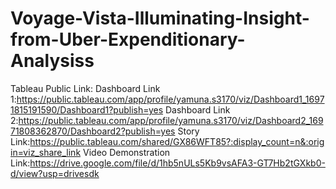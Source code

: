 # Voyage-Vista-Illuminating-Insight-from-Uber-Expenditionary-Analysiss
Tableau Public Link:
Dashboard Link 1:https://public.tableau.com/app/profile/yamuna.s3170/viz/Dashboard1_16971815191590/Dashboard1?publish=yes
Dashboard Link 2:https://public.tableau.com/app/profile/yamuna.s3170/viz/Dashboard2_16971808362870/Dashboard2?publish=yes
Story Link:https://public.tableau.com/shared/GX86WFT85?:display_count=n&:origin=viz_share_link
Video Demonstration Link:https://drive.google.com/file/d/1hb5nULs5Kb9vsAFA3-GT7Hb2tGXkb0-d/view?usp=drivesdk
